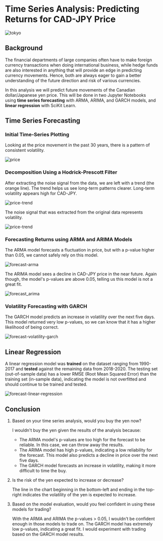 # Time Series Analysis: Predicting Returns for CAD-JPY Price

![tokyo](./images/tokyo.png)

## Background
The financial departments of large companies often have to make foreign currency transactions when doing international business, while hedge funds are also interested in anything that will provide an edge in predicting currency movements. Hence, both are always eager to gain a better understanding of the future direction and risk of various currencies.

In this analysis we will predict future movements of the Canadian dollar/Japanese yen price. This will be done in two Jupyter Notebooks using **time series forecasting** with ARMA, ARIMA, and GARCH models, and **linear regression** with SciKit Learn.

## Time Series Forecasting

### Initial Time-Series Plotting

Looking at the price movement in the past 30 years, there is a pattern of consistent volatility.

![price](./images/price.png)



### Decomposition Using a Hodrick-Prescott Filter

After extracting the noise signal from the data, we are left with a trend (the orange line). The trend helps us see long-term patterns clearer. Long-term volatility appears high for CAD-JPY.

![price-trend](./images/price-trend.png)

The noise signal that was extracted from the original data represents volatility.

![price-trend](./images/price-noise.png)



### Forecasting Returns using ARMA and ARIMA Models

The ARMA model forecasts a fluctuation in price, but with a p-value higher than 0.05, we cannot safely rely on this model.

![forecast-arma](./images/forecast-arma.png)

The ARIMA model sees a decline in CAD-JPY price in the near future. Again though, the model's p-values are above 0.05, telling us this model is not a great fit.

![forecast_arima](./images/forecast_arima.png)



### Volatility Forecasting with GARCH

The GARCH model predicts an increase in volatility over the next five days. This model returned very low p-values, so we can know that it has a higher likelihood of being correct.

![forecast-volatility-garch](./images/forecast-volatility-garch.png)


## Linear Regression

A linear regression model was **trained** on the dataset ranging from 1990-2017 and **tested** against the remaining data from 2018-2020. The testing set (out-of-sample data) has a lower RMSE (Root Mean Squared Error) than the training set (in-sample data), indicating the model is not overfitted and should continue to be trained and tested.

![forecast-linear-regression](./images/forecast-linear-regression.png)

## Conclusion

1. Based on your time series analysis, would you buy the yen now?

    I wouldn't buy the yen given the results of the analysis because:
    * The ARMA model's p-values are too high for the forecast to be reliable. In this case, we can throw away the results.
    * The ARIMA model has high p-values, indicating a low reliability for the forecast. This model also predicts a decline in price over the next five days.
    * The GARCH model forecasts an increase in volatility, making it more difficult to time the buy.

2. Is the risk of the yen expected to increase or decrease?

    The line in the chart beginning in the bottom-left and ending in the top-right indicates the volatility of the yen is expected to increase.
    
3. Based on the model evaluation, would you feel confident in using these models for trading?
    
    With the ARMA and ARIMA the p-values > 0.05, I wouldn't be confident enough in those models to trade on. The GARCH model has extremely low p-values, indicating a great fit. I would experiment with trading based on the GARCH model results.

